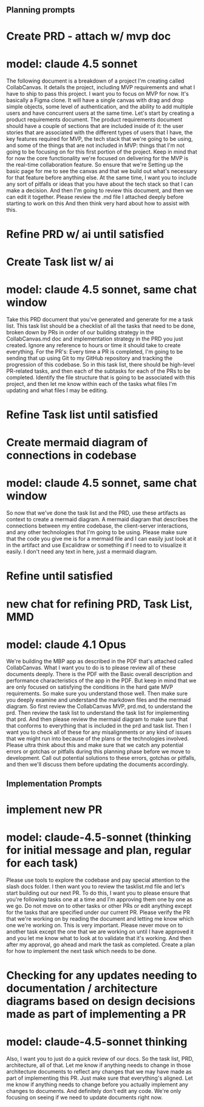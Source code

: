 ## Planning prompts


# Create PRD - attach w/ mvp doc
# model: claude 4.5 sonnet 
The following document is a breakdown of a project I'm creating called CollabCanvas. It details the project, including MVP requirements and what I have to ship to pass this project. I want you to focus on MVP for now. It's basically a Figma clone. It will have a single canvas with drag and drop simple objects, some level of authentication, and the ability to add multiple users and have concurrent users at the same time. Let's start by creating a product requirements document. The product requirements document should have a couple of sections that are included inside of it: the user stories that are associated with the different types of users that I have, the key features required for MVP, the tech stack that we're going to be using, and some of the things that are not included in MVP: things that I'm not going to be focusing on for this first portion of the project. Keep in mind that for now the core functionality we're focused on delivering for the MVP is the real-time collaboration feature. So ensure that we're Setting up the basic page for me to see the canvas and that we build out what's necessary for that feature before anything else. At the same time, I want you to include any sort of pitfalls or ideas that you have about the tech stack so that I can make a decision. And then I'm going to review this document, and then we can edit it together. Please review the .md file I attached deeply before starting to work on this And then think very hard about how to assist with this.

# Refine PRD w/ ai until satisfied

# Create Task list w/ ai
# model: claude 4.5 sonnet, same chat window
Take this PRD document that you've generated and generate for me a task list. This task list should be a checklist of all the tasks that need to be done, broken down by PRs in order of our building strategy in the CollabCanvas.md doc and implementation strategy in the PRD you just created. Ignore any reference to hours or time it should take to create everything. For the PR's: Every time a PR is completed, I'm going to be sending that up using Git to my GitHub repository and tracking the progression of this codebase. So in this task list, there should be high-level PR-related tasks, and then each of the subtasks for each of the PRs to be completed. Identify the file structure that is going to be associated with this project, and then let me know within each of the tasks what files I'm updating and what files I may be editing. 

# Refine Task list until satisfied

# Create mermaid diagram of connections in codebase
# model: claude 4.5 sonnet, same chat window
So now that we've done the task list and the PRD, use these artifacts as context to create a mermaid diagram. A mermaid diagram that describes the connections between my entire codebase, the client-server interactions, and any other technologies that I'm going to be using. Please make sure that the code you give me is for a mermaid file and I can easily just look at it in the artifact and use Excalidraw or something if I need to to visualize it easily. I don't need any text in here, just a mermaid diagram.

# Refine until satisfied 

# new chat for refining PRD, Task List, MMD

# model: claude 4.1 Opus
We're building the MBP app as described in the PDF that's attached called CollabCanvas. What I want you to do is to please review all of these documents deeply. There is the PDF with the Basic overall description and performance characteristics of the app in the PDF. But keep in mind that we are only focused on satisfying the conditions in the hard gate MVP requirements. So make sure you understand those well. Then make sure you deeply examine and understand the markdown files and the mermaid diagram. So first review the CollabCanvas MVP, prd.md, to understand the prd. Then review the task list to understand the task list for implementing that prd. And then please review the mermaid diagram to make sure that that conforms to everything that is included in the prd and task list. Then I want you to check all of these for any misalignments or any kind of issues that we might run into because of the plans or the technologies involved. Please ultra think about this and make sure that we catch any potential errors or gotchas or pitfalls during this planning phase before we move to development. Call out potential solutions to these errors, gotchas or pitfalls, and then we'll discuss them before updating the documents accordingly.



## Implementation Prompts

# implement new PR
# model: claude-4.5-sonnet (thinking for initial message and plan, regular for each task)
Please use tools to explore the codebase and pay special attention to the slash docs folder. I then want you to review the tasklist.md file and let's start building out our next PR. To do this, I want you to please ensure that you're following tasks one at a time and I'm approving them one by one as we go. Do not move on to other tasks or other PRs or edit anything except for the tasks that are specified under our current PR. Please verify the PR that we're working on by reading the document and letting me know which one we're working on. This is very important. Please never move on to another task except the one that we are working on until I have approved it and you let me know what to look at to validate that it's working. And then after my approval, go ahead and mark the task as completed. Create a plan for how to implement the next task which needs to be done.


# Checking for any updates needing to documentation / architecture diagrams based on design decisions made as part of implementing a PR

# model: claude-4.5-sonnet thinking
Also, I want you to just do a quick review of our docs. So the task list, PRD, architecture, all of that. Let me know if anything needs to change in those architecture documents to reflect any changes that we may have made as part of implementing this PR. Just make sure that everything's aligned. Let me know if anything needs to change before you actually implement any changes to documents. And definitely don't edit any code. We're only focusing on seeing if we need to update documents right now.